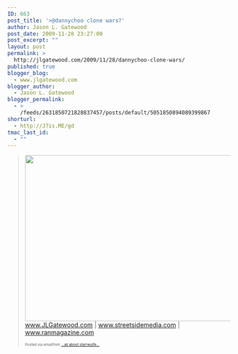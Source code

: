 ```yaml
---
ID: 663
post_title: '>@dannychoo clone wars?'
author: Jason L. Gatewood
post_date: 2009-11-28 23:27:00
post_excerpt: ""
layout: post
permalink: >
  http://jlgatewood.com/2009/11/28/dannychoo-clone-wars/
published: true
blogger_blog:
  - www.jlgatewood.com
blogger_author:
  - Jason L. Gatewood
blogger_permalink:
  - >
    /feeds/2631850721828837457/posts/default/5051850894089399867
shorturl:
  - http://J7is.ME/gd
tmac_last_id:
  - ""
---
```

><a href="http://posterous.com/getfile/files.posterous.com/starrwulfe/vA6UBIMbprsZXtDlPTABulthS8RTOGiMO08DctzdEZ5O398NL9LL03soCwkB/photo.jpg"><img height="375" src="http://posterous.com/getfile/files.posterous.com/starrwulfe/Ii8JWlFkvDwNRIP3e5rB06Z13eaHszixalxKXOHcyJ0LhLbWI6J7hYHEYELd/photo.jpg.scaled.500.jpg" width="500" /></a> <br /><a href="http://www.jlgatewood.com/">www.JLGatewood.com</a> | <a href="http://www.streetsidemedia.com/">www.streetsidemedia.com</a> | <a href="http://www.ranmagazine.com/">www.ranmagazine.com</a><br /><div style="font-size: 8px;">Posted via emailfrom <a href="http://starrwulfe.posterous.com/dannychoo-clone-wars">...all about starrwulfe...</a>  <br /></div>